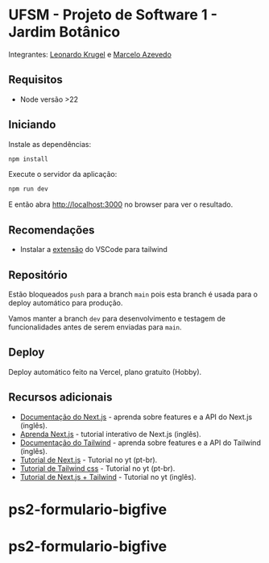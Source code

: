 # UFSM - Projeto de Software 1 - Jardim Botânico

Integrantes: [Leonardo Krugel](https://github.com/lckrugel) e [Marcelo Azevedo](https://github.com/mdazevedo96)

## Requisitos

- Node versão >22

## Iniciando

Instale as dependências:

```bash
npm install
```

Execute o servidor da aplicação:

```bash
npm run dev
```

E então abra [http://localhost:3000](http://localhost:3000) no browser para ver o resultado.

## Recomendações

- Instalar a [extensão](https://marketplace.visualstudio.com/items?itemName=bradlc.vscode-tailwindcss) do VSCode para tailwind

## Repositório

Estão bloqueados `push` para a branch `main` pois esta branch é usada para o deploy automático para produção.

Vamos manter a branch `dev` para desenvolvimento e testagem de funcionalidades antes de serem enviadas para `main`.

## Deploy

Deploy automático feito na Vercel, plano gratuito (Hobby).

## Recursos adicionais

- [Documentação do Next.js](https://nextjs.org/docs) - aprenda sobre features e a API do Next.js (inglês).
- [Aprenda Next.js](https://nextjs.org/learn) - tutorial interativo de Next.js (inglês).
- [Documentação do Tailwind](https://tailwindcss.com/docs/) - aprenda sobre features e a API do Tailwind (inglês).
- [Tutorial de Next.js](https://www.youtube.com/watch?v=e6FigV2fLC8) - Tutorial no yt (pt-br).
- [Tutorial de Tailwind css](https://www.youtube.com/watch?v=7mt89PPWhaY) - Tutorial no yt (pt-br).
- [Tutorial de Next.js + Tailwind](https://www.youtube.com/watch?v=69vpmZgDeN8) - Tutorial no yt (inglês).
# ps2-formulario-bigfive
# ps2-formulario-bigfive
